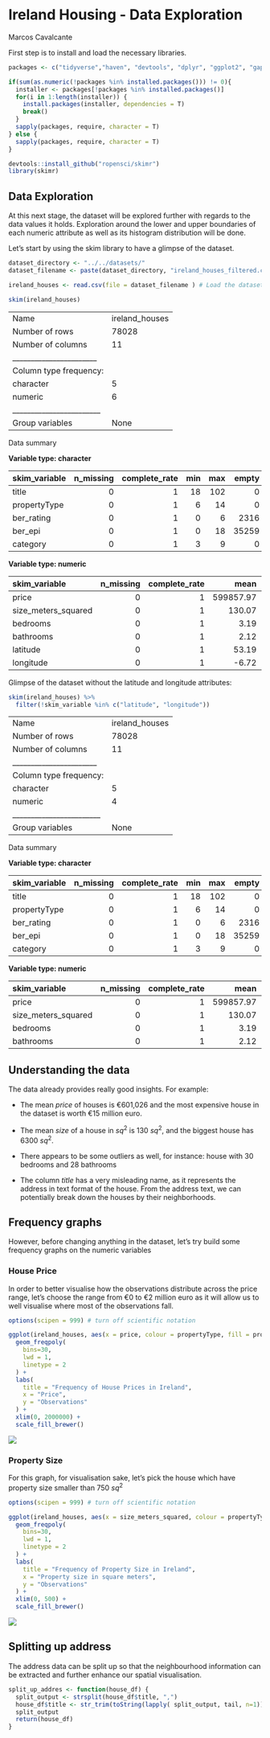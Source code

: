 Ireland Housing - Data Exploration
================
Marcos Cavalcante

First step is to install and load the necessary libraries.

``` r
packages <- c("tidyverse","haven", "devtools", "dplyr", "ggplot2", "gapminder")

if(sum(as.numeric(!packages %in% installed.packages())) != 0){
  installer <- packages[!packages %in% installed.packages()]
  for(i in 1:length(installer)) {
    install.packages(installer, dependencies = T)
    break()
  }
  sapply(packages, require, character = T) 
} else {
  sapply(packages, require, character = T) 
}

devtools::install_github("ropensci/skimr")
library(skimr)
```

## Data Exploration

At this next stage, the dataset will be explored further with regards to
the data values it holds. Exploration around the lower and upper
boundaries of each numeric attribute as well as its histogram
distribution will be done.

Let’s start by using the skim library to have a glimpse of the dataset.

``` r
dataset_directory <- "../../datasets/"
dataset_filename <- paste(dataset_directory, "ireland_houses_filtered.csv", sep="")

ireland_houses <- read.csv(file = dataset_filename ) # Load the dataset

skim(ireland_houses)
```

|                                                  |                |
|:-------------------------------------------------|:---------------|
| Name                                             | ireland_houses |
| Number of rows                                   | 78028          |
| Number of columns                                | 11             |
| \_\_\_\_\_\_\_\_\_\_\_\_\_\_\_\_\_\_\_\_\_\_\_   |                |
| Column type frequency:                           |                |
| character                                        | 5              |
| numeric                                          | 6              |
| \_\_\_\_\_\_\_\_\_\_\_\_\_\_\_\_\_\_\_\_\_\_\_\_ |                |
| Group variables                                  | None           |

Data summary

**Variable type: character**

| skim_variable | n_missing | complete_rate | min | max | empty | n_unique | whitespace |
|:--------------|----------:|--------------:|----:|----:|------:|---------:|-----------:|
| title         |         0 |             1 |  18 | 102 |     0 |     8879 |          0 |
| propertyType  |         0 |             1 |   6 |  14 |     0 |        8 |          0 |
| ber_rating    |         0 |             1 |   0 |   6 |  2316 |       17 |          0 |
| ber_epi       |         0 |             1 |   0 |  18 | 35259 |     4637 |          0 |
| category      |         0 |             1 |   3 |   9 |     0 |        2 |          0 |

**Variable type: numeric**

| skim_variable       | n_missing | complete_rate |      mean |        sd |       p0 |       p25 |       p50 |       p75 |       p100 | hist  |
|:--------------------|----------:|--------------:|----------:|----------:|---------:|----------:|----------:|----------:|-----------:|:------|
| price               |         0 |             1 | 599857.97 | 656086.50 | 40000.00 | 300000.00 | 415000.00 | 650000.00 |  1.500e+07 | ▇▁▁▁▁ |
| size_meters_squared |         0 |             1 |    130.07 |    160.87 |     1.00 |     75.00 |    102.00 |    144.00 |  6.109e+03 | ▇▁▁▁▁ |
| bedrooms            |         0 |             1 |      3.19 |      1.43 |     1.00 |      2.00 |      3.00 |      4.00 |  3.000e+01 | ▇▁▁▁▁ |
| bathrooms           |         0 |             1 |      2.12 |      1.39 |     1.00 |      1.00 |      2.00 |      3.00 |  2.800e+01 | ▇▁▁▁▁ |
| latitude            |         0 |             1 |     53.19 |      0.50 |    51.44 |     53.29 |     53.33 |     53.36 |  5.538e+01 | ▁▁▇▁▁ |
| longitude           |         0 |             1 |     -6.72 |      0.93 |   -10.35 |     -6.43 |     -6.28 |     -6.25 | -6.010e+00 | ▁▁▁▁▇ |

Glimpse of the dataset without the latitude and longitude attributes:

``` r
skim(ireland_houses) %>%
  filter(!skim_variable %in% c("latitude", "longitude"))
```

|                                                  |                |
|:-------------------------------------------------|:---------------|
| Name                                             | ireland_houses |
| Number of rows                                   | 78028          |
| Number of columns                                | 11             |
| \_\_\_\_\_\_\_\_\_\_\_\_\_\_\_\_\_\_\_\_\_\_\_   |                |
| Column type frequency:                           |                |
| character                                        | 5              |
| numeric                                          | 4              |
| \_\_\_\_\_\_\_\_\_\_\_\_\_\_\_\_\_\_\_\_\_\_\_\_ |                |
| Group variables                                  | None           |

Data summary

**Variable type: character**

| skim_variable | n_missing | complete_rate | min | max | empty | n_unique | whitespace |
|:--------------|----------:|--------------:|----:|----:|------:|---------:|-----------:|
| title         |         0 |             1 |  18 | 102 |     0 |     8879 |          0 |
| propertyType  |         0 |             1 |   6 |  14 |     0 |        8 |          0 |
| ber_rating    |         0 |             1 |   0 |   6 |  2316 |       17 |          0 |
| ber_epi       |         0 |             1 |   0 |  18 | 35259 |     4637 |          0 |
| category      |         0 |             1 |   3 |   9 |     0 |        2 |          0 |

**Variable type: numeric**

| skim_variable       | n_missing | complete_rate |      mean |        sd |    p0 |    p25 |    p50 |    p75 |     p100 | hist  |
|:--------------------|----------:|--------------:|----------:|----------:|------:|-------:|-------:|-------:|---------:|:------|
| price               |         0 |             1 | 599857.97 | 656086.50 | 40000 | 300000 | 415000 | 650000 | 15000000 | ▇▁▁▁▁ |
| size_meters_squared |         0 |             1 |    130.07 |    160.87 |     1 |     75 |    102 |    144 |     6109 | ▇▁▁▁▁ |
| bedrooms            |         0 |             1 |      3.19 |      1.43 |     1 |      2 |      3 |      4 |       30 | ▇▁▁▁▁ |
| bathrooms           |         0 |             1 |      2.12 |      1.39 |     1 |      1 |      2 |      3 |       28 | ▇▁▁▁▁ |

## Understanding the data

The data already provides really good insights. For example:

-   The mean *price* of houses is €601,026 and the most expensive house
    in the dataset is worth €15 million euro.

-   The mean *size* of a house in $sq^2$ is 130 $sq^2$, and the biggest
    house has 6300 $sq^2$.

-   There appears to be some outliers as well, for instance: house with
    30 bedrooms and 28 bathrooms

-   The column *title* has a very misleading name, as it represents the
    address in text format of the house. From the address text, we can
    potentially break down the houses by their neighborhoods.

## Frequency graphs

However, before changing anything in the dataset, let’s try build some
frequency graphs on the numeric variables

### House Price

In order to better visualise how the observations distribute across the
price range, let’s choose the range from €0 to €2 million euro as it
will allow us to well visualise where most of the observations fall.

``` r
options(scipen = 999) # turn off scientific notation

ggplot(ireland_houses, aes(x = price, colour = propertyType, fill = propertyType)) +
  geom_freqpoly(
    bins=30,
    lwd = 1,
    linetype = 2
  ) +
  labs(
    title = "Frequency of House Prices in Ireland",
    x = "Price",
    y = "Observations"
  ) +
  xlim(0, 2000000) +
  scale_fill_brewer() 
```

![](DataExploration-HousingDataset_files/figure-gfm/unnamed-chunk-3-1.png)<!-- -->

### Property Size

For this graph, for visualisation sake, let’s pick the house which have
property size smaller than 750 $sq^2$

``` r
options(scipen = 999) # turn off scientific notation

ggplot(ireland_houses, aes(x = size_meters_squared, colour = propertyType, fill = propertyType)) +
  geom_freqpoly(
    bins=30,
    lwd = 1,
    linetype = 2
  ) +
  labs(
    title = "Frequency of Property Size in Ireland",
    x = "Property size in square meters",
    y = "Observations"
  ) +
  xlim(0, 500) +
  scale_fill_brewer() 
```

![](DataExploration-HousingDataset_files/figure-gfm/unnamed-chunk-4-1.png)<!-- -->

## Splitting up address

The address data can be split up so that the neighbourhood information
can be extracted and further enhance our spatial visualisation.

``` r
split_up_addres <- function(house_df) {
  split_output <- strsplit(house_df$title, ",")
  house_df$title <- str_trim(toString(lapply( split_output, tail, n=1)))
  split_output
  return(house_df)
}
```

